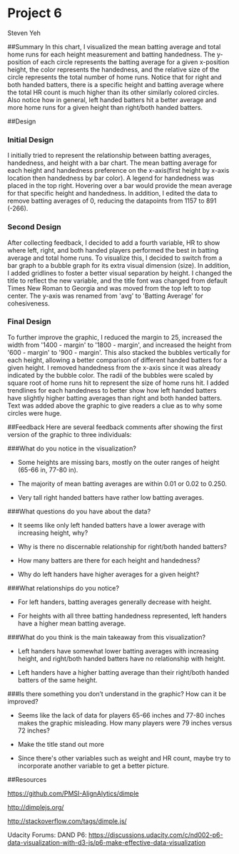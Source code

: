 # Project 6
Steven Yeh


##Summary
In this chart, I visualized the mean batting average and total home runs for each height measurement and batting handedness. The y-position of each circle represents the batting average for a given x-position height, the color represents the handedness, and the relative size of the circle represents the total number of home runs. Notice that for right and both handed batters, there is a specific height and batting average where the total HR count is much higher than its other similarly colored circles. Also notice how in general, left handed batters hit a better average and more home runs for a given height than right/both handed batters.

##Design
### Initial Design
I initially tried to represent the relationship between batting averages, handedness, and height with a bar chart. The mean batting average for each height and handedness preference on the x-axis(first height by x-axis location then handedness by bar color). A legend for handedness was placed in the top right. Hovering over a bar would provide the mean average for that specific height and handedness. In addition, I edited the data to remove batting averages of 0, reducing the datapoints from 1157 to 891 (-266).

### Second Design
After collecting feedback, I decided to add a fourth variable, HR to show where left, right, and both handed players performed the best in batting average and total home runs. To visualize this, I decided to switch from a bar graph to a bubble graph for its extra visual dimension (size). In addition, I added gridlines to foster a better visual separation by height. I changed the title to reflect the new variable, and the title font was changed from default Times New Roman to Georgia and was moved from the top left to top center. The y-axis was renamed from 'avg' to 'Batting Average' for cohesiveness.

### Final Design
To further improve the graphic, I reduced the margin to 25, increased the width from '1400 - margin' to '1800 - margin', and increased the height from '600 - margin' to '900 - margin'. This also stacked the bubbles vertically for each height, allowing a better comparison of different handed batters for a given height. I removed handedness from the x-axis since it was already indicated by the bubble color. The radii of the bubbles were scaled by square root of home runs hit to represent the size of home runs hit. I added trendlines for each handedness to better show how left handed batters have slightly higher batting averages than right and both handed batters. Text was added above the graphic to give readers a clue as to why some circles were huge.

##Feedback
Here are several feedback comments after showing the first version of the graphic to three individuals:


###What do you notice in the visualization?

* Some heights are missing bars, mostly on the outer ranges of height (65-66 in, 77-80 in).

* The majority of mean batting averages are within 0.01 or 0.02 to 0.250.

* Very tall right handed batters have rather low batting averages.


###What questions do you have about the data?

* It seems like only left handed batters have a lower average with increasing height, why? 

* Why is there no discernable relationship for right/both handed batters?

* How many batters are there for each height and handedness?

* Why do left handers have higher averages for a given height?
  

###What relationships do you notice?

* For left handers, batting averages generally decrease with height.

* For heights with all three batting handedness represented, left handers have a higher mean batting average.


###What do you think is the main takeaway from this visualization?

* Left handers have somewhat lower batting averages with increasing height, and right/both handed batters have no relationship with height. 

* Left handers have a higher batting average than their right/both handed batters of the same height. 


###Is there something you don’t understand in the graphic? How can it be improved?

* Seems like the lack of data for players 65-66 inches and 77-80 inches makes the graphic misleading. How many players were 79 inches versus 72 inches?

* Make the title stand out more

* Since there's other variables such as weight and HR count, maybe try to incorporate another variable to get a better picture.

##Resources

https://github.com/PMSI-AlignAlytics/dimple

http://dimplejs.org/

http://stackoverflow.com/tags/dimple.js/

Udacity Forums: DAND P6:
https://discussions.udacity.com/c/nd002-p6-data-visualization-with-d3-js/p6-make-effective-data-visualization